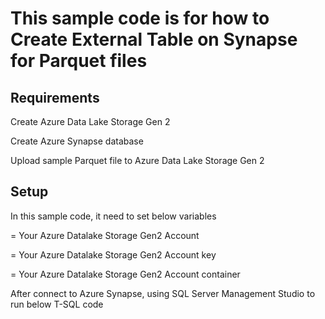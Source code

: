 # This sample code is for how to Create  External Table on Synapse for Parquet files

## Requirements
Create Azure Data Lake Storage Gen 2

Create Azure Synapse database

Upload sample Parquet file to Azure Data Lake Storage Gen 2

## Setup 
In this sample code, it need to set below variables

<MyADLSGen2Account> = Your Azure Datalake Storage Gen2 Account 

<MyADLSGen2Key> = Your Azure Datalake Storage Gen2 Account key

<MyCondainerName> = Your Azure Datalake Storage Gen2 Account container

After connect to Azure Synapse, using SQL Server Management Studio to run below T-SQL code


